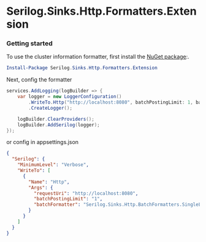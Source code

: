 # Serilog.Sinks.Http.Formatters.Extension

### Getting started
To use the cluster information formatter, first install the [NuGet package](https://www.nuget.org/packages/Serilog.Sinks.Http.Formatters.Extension/):.

```powershell
Install-Package Serilog.Sinks.Http.Formatters.Extension
``` 

Next, config the formatter
```csharp
services.AddLogging(logBuilder => {
    var logger = new LoggerConfiguration()
        .WriteTo.Http("http://localhost:8080", batchPostingLimit: 1, batchFormatter: Serilog.Sinks.Http.BatchFormatters.SingleLogBatchFormatter.Instance)
        .CreateLogger();

    logBuilder.ClearProviders();
    logBuilder.AddSerilog(logger);
});
```
or config in appsettings.json
```json
{
  "Serilog": {
    "MinimumLevel": "Verbose",
    "WriteTo": [
      {
        "Name": "Http",
        "Args": {
          "requestUri": "http://localhost:8080",
          "batchPostingLimit": "1",
          "batchFormatter": "Serilog.Sinks.Http.BatchFormatters.SingleLogBatchFormatter::Instance, Serilog.Sinks.Http.Formatters.Extension"
        }
      }
    ]
  }
}
```
